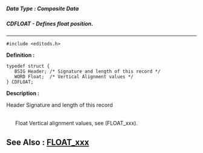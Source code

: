 ##### Data Type : Composite Data
##### CDFLOAT - Defines float position.
---
```
#include <editods.h>
```

**Definition :**
```
typedef struct {
   BSIG Header; /* Signature and length of this record */
   WORD Float;  /* Vertical Alignment values */
} CDFLOAT;
```

**Description :**

Header	Signature and length of this record
<ul><br>
Float	Vertical alignment values, see (FLOAT_xxx).</ul>



**See Also :**
[FLOAT_xxx](/domino-c-api-docs/reference/Symb/FLOAT_xxx)
---
